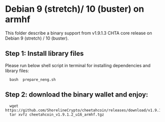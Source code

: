 # Debian 9 (stretch)/ 10 (buster) on armhf

This folder describe a binary support from v1.9.1.3 CHTA core release on Debian 9 (stretch) / 10 (buster).

## Step 1: Install library files
Please run below shell script in terminal for installing dependencies and library files:
```
  bash  prepare_neng.sh
```

## Step 2: download the binary wallet and enjoy:
```
  wget https://github.com/ShorelineCrypto/cheetahcoin/releases/download/v1.9.1.2/cheetahcoin_v1.9.1.2_u16_armhf.tgz
  tar xvfz cheetahcoin_v1.9.1.2_u16_armhf.tgz
```
